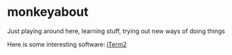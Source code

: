 # monkeyabout
Just playing around here, learning stuff, trying out new ways of doing things

Here is some interesting software:
<a href="http://iterm2.com/">iTerm2</a>
